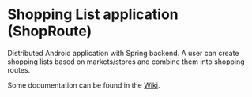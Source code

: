 # Shopping List application (ShopRoute)

Distributed Android application with Spring backend. A user can create shopping lists based on markets/stores and combine them into shopping routes.

Some documentation can be found in the [Wiki](https://github.com/akletini/shoppingList/wiki).
